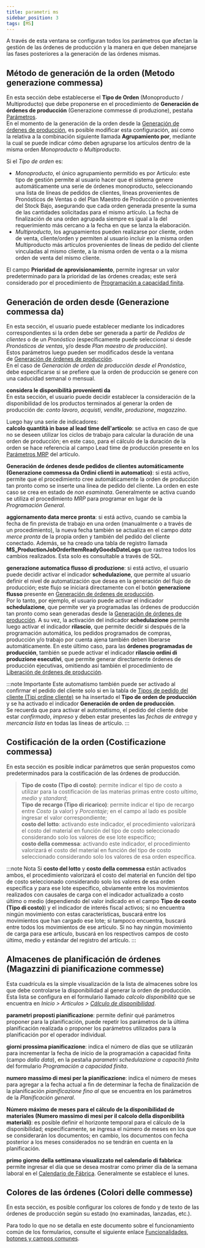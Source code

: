 ```yaml
---
title: parametri ms
sidebar_position: 3
tags: [MS]
---
```


A través de esta ventana se configuran todos los parámetros que afectan la gestión de las órdenes de producción y la manera en que deben manejarse las fases posteriores a la generación de las órdenes mismas.

## Método de generación de la orden (Metodo generazione commessa)

En esta sección debe establecerse el **Tipo de Orden** (Monoproducto / Multiproducto) que debe proponerse en el procedimiento de **Generación de órdenes de producción** (Generazione commesse di produzione), pestaña [Parámetros](/docs/planning/mps-master-production-scheduling/job-order-creation).  
En el momento de la generación de la orden desde la [Generación de órdenes de producción](/docs/planning/mps-master-production-scheduling/job-order-creation), es posible modificar esta configuración, así como la relativa a la combinación siguiente llamada **Agrupamiento por**, mediante la cual se puede indicar cómo deben agruparse los artículos dentro de la misma orden *Monoproducto* o *Multiproducto*.

Si el *Tipo de orden* es:  
- *Monoproducto*, el único agrupamiento permitido es por Artículo: este tipo de gestión permite al usuario hacer que el sistema genere automáticamente una serie de órdenes monoproducto, seleccionando una lista de líneas de pedidos de clientes, líneas provenientes de Pronósticos de Ventas o del Plan Maestro de Producción o provenientes del Stock Bajo, asegurando que cada orden generada presente la suma de las cantidades solicitadas para el mismo artículo. La fecha de finalización de una orden agrupada siempre es igual a la del requerimiento más cercano a la fecha en que se lanza la elaboración.  
- *Multiproducto*, los agrupamientos pueden realizarse por cliente, orden de venta, cliente/orden y permiten al usuario incluir en la misma orden Multiproducto más artículos provenientes de líneas de pedido del cliente vinculadas al mismo cliente, a la misma orden de venta o a la misma orden de venta del mismo cliente.

El campo **Prioridad de aprovisionamiento**, permite ingresar un valor predeterminado para la prioridad de las órdenes creadas; este será considerado por el procedimiento de [Programación a capacidad finita](/docs/planning/ms-master-scheduling/finite-capacityscheduling/).

## Generación de orden desde (Generazione commessa da)

En esta sección, el usuario puede establecer mediante los indicadores correspondientes si la orden debe ser generada a partir de *Pedidos de clientes* o de un *Pronóstico* (específicamente puede seleccionar si desde *Pronósticos de ventas*, y/o desde *Plan maestro de producción*).  
Estos parámetros luego pueden ser modificados desde la ventana de [Generación de órdenes de producción](/docs/planning/mps-master-production-scheduling/job-order-creation).  
En el caso de *Generación de orden de producción desde el Pronóstico*, debe especificarse si se prefiere que la orden de producción se genere con una caducidad semanal o mensual.

**considera le disponibilità provenienti da**  
En esta sección, el usuario puede decidir establecer la consideración de la disponibilidad de los productos terminados al generar la orden de producción de: *conto lavoro*, *acquisti*, *vendite*, *produzione*, *magazzino*.

Luego hay una serie de indicadores:  
**calcolo quantità in base al lead time dell'articolo**: se activa en caso de que no se deseen utilizar los ciclos de trabajo para calcular la duración de una orden de producción; en este caso, para el cálculo de la duración de la orden se hace referencia al campo Lead time de producción presente en los [Parámetros MRP](/docs/configurations/parameters/production/mrp-parameters/search-mrp-parameters) del artículo. 

**Generación de órdenes desde pedidos de clientes automáticamente (Generazione commessa da Ordini clienti in automatico)**: si está activo, permite que el procedimiento cree automáticamente la orden de producción tan pronto como se inserte una línea de pedido del cliente. La orden en este caso se crea en estado de *non esaminata*. Generalmente se activa cuando se utiliza el procedimiento *MRP* para programar en lugar de la *Programación General*.

**aggiornamento data merce pronta**: si está activo, cuando se cambia la fecha de fin prevista de trabajo en una orden (manualmente o a través de un procedimiento), la nueva fecha también se actualiza en el campo *data merce pronta* de la propia orden y también del pedido del cliente conectado. Además, se ha creado una tabla de registro llamada **MS_ProductionJobOrderItemReadyGoodsDateLogs** que rastrea todos los cambios realizados. Esta solo es consultable a través de SQL.

**generazione automatica flusso di produzione**: si está activo, el usuario puede decidir activar el indicador **schedulazione**, que permite al usuario definir el nivel de automatización que desea en la generación del flujo de producción; este flujo se iniciará directamente con el botón **generazione flusso** presente en [Generación de órdenes de producción](/docs/planning/mps-master-production-scheduling/job-order-creation).  
Por lo tanto, por ejemplo, el usuario puede activar el indicador **schedulazione**, que permite ver ya programadas las órdenes de producción tan pronto como sean generadas desde la [Generación de órdenes de producción](/docs/planning/mps-master-production-scheduling/job-order-creation). A su vez, la activación del indicador **schedulazione** permite luego activar el indicador **rilascio**, que permite decidir si después de la programación automática, los pedidos programados de compras, producción y/o trabajo por cuenta ajena también deben liberarse automáticamente. En este último caso, para las **órdenes programadas de producción**, también se puede activar el indicador **rilascio ordini di produzione esecutivi**, que permite generar directamente órdenes de producción ejecutivas, omitiendo así también el procedimiento de [Liberación de órdenes de producción](/docs/planning/ms-master-scheduling/planned-orders/procedures/release-planned-orders). 

:::note Importante
Este automatismo también puede ser activado al confirmar el pedido del cliente solo si en la tabla de [Tipos de pedido del cliente (Tipi ordine cliente)](/docs/configurations/tables/sales/sales-order-types/) se ha insertado el **Tipo de orden de producción** y se ha activado el indicador **Generación de orden de producción**.  
Se recuerda que para activar el automatismo, el pedido del cliente debe estar *confirmado*, *impreso* y deben estar presentes las *fechas de entrega* y *mercancía lista* en todas las líneas de artículo.
:::

## Costificación de la orden (Costificazione commessa)

En esta sección es posible indicar parámetros que serán propuestos como predeterminados para la costificación de las órdenes de producción.    

> **Tipo de costo (Tipo di costo)**: permite indicar el tipo de costo a utilizar para la costificación de las materias primas entre costo *ultimo*, *medio* y *standard*;    
> **Tipo de recargo (Tipo di ricarico)**: permite indicar el tipo de recargo entre *Costo* (a valor) y *Porcentaje*; en el campo al lado es posible ingresar el valor correspondiente;      
> **costo del lotto**: activando este indicador, el procedimiento valorizará el costo del material en función del tipo de costo seleccionado considerando solo los valores de ese lote específico;     
> **costo della commessa**: activando este indicador, el procedimiento valorizará el costo del material en función del tipo de costo seleccionado considerando solo los valores de esa orden específica.     

:::note Nota
Si **costo del lotto** y **costo della commessa** están activados ambos, el procedimiento valorizará el costo del material en función del tipo de costo seleccionado considerando solo los valores de esa orden específica y para ese lote específico, obviamente entre los movimientos realizados con causales de carga con el indicador actualizado a costo último o medio (dependiendo del valor indicado en el campo **Tipo de costo (Tipo di costo)**) y el indicador de interés fiscal activos; si no encuentra ningún movimiento con estas características, buscará entre los movimientos que han cargado ese lote; si tampoco encuentra, buscará entre todos los movimientos de ese artículo. Si no hay ningún movimiento de carga para ese artículo, buscará en los respectivos campos de costo último, medio y estándar del registro del artículo.
::: 

## Almacenes de planificación de órdenes (Magazzini di pianificazione commesse)

Esta cuadrícula es la simple visualización de la lista de almacenes sobre los que debe controlarse la disponibilidad al generar la orden de producción. Esta lista se configura en el formulario llamado *calcolo disponibilità* que se encuentra en *Inicio > Artículos > [Cálculo de disponibilidad](/docs/erp-home/registers/items/calculate-availability)*.

**parametri proposti pianificazione**: permite definir qué parámetros proponer para la planificación, puede repetir los parámetros de la última planificación realizada o proponer los parámetros utilizados para la planificación por el operador individual.

**giorni prossima pianificazione**: indica el número de días que se utilizarán para incrementar la fecha de inicio de la programación a capacidad finita (campo *dalla data*), en la pestaña *parametri schedulazione a capacità finita* del formulario *Programación a capacidad finita*.

**numero massimo di mesi per la pianificazione**: indica el número de meses para agregar a la fecha actual a fin de determinar la fecha de finalización de la planificación *pianificazione fino al* que se encuentra en los parámetros de la *Planificación general*.        

**Número máximo de meses para el cálculo de la disponibilidad de materiales (Numero massimo di mesi per il calcolo della disponibilità materiali)**: es posible definir el horizonte temporal para el cálculo de la disponibilidad; específicamente, se ingresa el número de meses en los que se considerarán los documentos; en cambio, los documentos con fecha posterior a los meses considerados no se tendrán en cuenta en la planificación.   

**primo giorno della settimana visualizzato nel calendario di fabbrica**: permite ingresar el día que se desea mostrar como primer día de la semana laboral en el [Calendario de Fábrica](/docs/configurations/tables/production/factory-calendar). Generalmente se establece el lunes.

## Colores de las órdenes (Colori delle commesse)

En esta sección, es posible configurar los colores de fondo y de texto de las órdenes de producción según su estado (no examinadas, lanzadas, etc.).

Para todo lo que no se detalla en este documento sobre el funcionamiento común de los formularios, consulte el siguiente enlace [Funcionalidades, botones y campos comunes](/docs/guide/common).